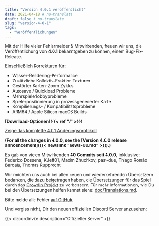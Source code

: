 ```yaml
---
title: "Version 4.0.1 veröffentlicht"
date: 2021-04-18 # no-translate
draft: false # no-translate
slug: "version-4-0-1"
tags:
  - "Veröffentlichungen"
---
```


Mit der Hilfe vieler Fehlermelder & Mitwirkenden, freuen wir uns, die Veröffentlichung von **4.0.1** bekanntgeben zu können, einem Bug-Fix-Release.

Einschließlich Korrekturen für:
- Wasser-Rendering-Performance
- Zusätzliche Kollektiv-Fraktion Texturen
- Gestörter Karten-Zoom Zyklus
- Autosave / Quickload Probleme
- Mehrspielerlobbyprobleme
- Spielerpositionierung in prozessgenerierter Karte
- Kompilierungs- / Kompatibilitätsprobleme
- ARM64 / Apple Silicon macOS Builds

**[Download-Optionen]({{< ref "/" >}})**

[Zeige das komplette 4.0.1 Änderungsprotokoll](https://github.com/Warzone2100/warzone2100/raw/4.0.1/ChangeLog)

**(For all the changes in 4.0.0, see the [Version 4.0.0 release announcement]({{< newslink "news-09.md" >}}).)**

Es gab von vielen Mitwirkenden **40 Commits seit 4.0.0**, inkklusive: Federico Dossena, KJeff01, Maxim Zhuchkov, past-due, Thiago Romão Barcala, Thomas Rupprecht

Wir möchten uns auch bei allen neuen und wiederkehrenden Übersetzern bedanken, die dazu beigetragen haben, die Übersetzungen für das Spiel durch das [Crowdin Projekt](https://crowdin.com/project/warzone2100) zu verbessern. Für mehr Informationen, wie Du bei den Übersetzungen helfen kannst siehe: [doc/Translations.md](https://github.com/Warzone2100/warzone2100/blob/master/doc/Translations.md#how-do-i-help-translate).

Bitte melde alle Fehler [auf GitHub](https://github.com/Warzone2100/warzone2100/issues).

Und vergiss nicht, Dir den neuen offiziellen Discord Server anzusehen:

{{< discordinvite description="Offizieller Server" >}}
